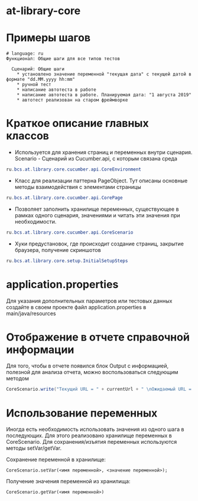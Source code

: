 at-library-core
=========================

Примеры шагов
=======================

```gherkin
# language: ru
Функционал: Общие шаги для все типов тестов
  
  Сценарий: Общие шаги
    * установлено значение переменной "текущая дата" с текущей датой в формате "dd.MM.yyyy hh:mm"
    * ручной тест
    * написание автотеста в работе
    * написание автотеста в работе. Планируемая дата: "1 августа 2019"
    * автотест реализован на старом фреймворке
```

Краткое описание главных классов
=================================
- Используется для хранения страниц и переменных внутри сценария. Scenario - Сценарий из Cucumber.api, с которым связана среда
```java
ru.bcs.at.library.core.cucumber.api.CoreEnvironment
```

- Класс для реализации паттерна PageObject. Тут описаны основные методы взаимодействия с элементами страницы
```java
ru.bcs.at.library.core.cucumber.api.CorePage
```

- Позволяет заполнить хранилище переменных, существующее в рамках одного сценария, значениями и читать эти значения при необходимости.
```java
ru.bcs.at.library.core.cucumber.api.CoreScenario
```

- Хуки предустановок, где происходит создание страниц, закрытие браузера, получение скриншотов
```java
ru.bcs.at.library.core.setup.InitialSetupSteps
```

application.properties
=======================
Для указания дополнительных параметров или тестовых данных создайте в своем проекте файл application.properties
в main/java/resources

Отображение в отчете справочной информации
============================================

Для того, чтобы в отчете появился блок Output с информацией, полезной для анализа отчета, можно воспользоваться следующим методом
 ```java
CoreScenario.write("Текущий URL = " + currentUrl + " \nОжидаемый URL = " + expectedUrl);
 ```

Использование переменных
=========================
Иногда есть необходимость использовать значения из одного шага в последующих.
Для этого реализовано хранилище переменных в CoreScenario.
Для сохранения/изъятия переменных используются методы setVar/getVar.

Сохранение переменной в хранилище:
```
CoreScenario.setVar(<имя переменной>, <значение переменной>);
```

Получение значения переменной из хранилища:
```
CoreScenario.getVar(<имя переменной>)
```
